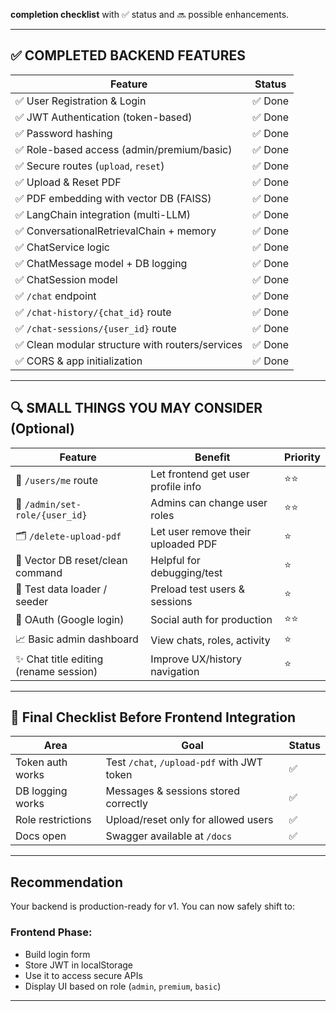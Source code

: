 **completion checklist** with ✅ status and 🔜 possible enhancements.

---

## ✅ COMPLETED BACKEND FEATURES

| Feature                                          | Status  |
| ------------------------------------------------ | ------- |
| ✅ User Registration & Login                     | ✅ Done |
| ✅ JWT Authentication (token-based)              | ✅ Done |
| ✅ Password hashing                              | ✅ Done |
| ✅ Role-based access (admin/premium/basic)       | ✅ Done |
| ✅ Secure routes (`upload`, `reset`)             | ✅ Done |
| ✅ Upload & Reset PDF                            | ✅ Done |
| ✅ PDF embedding with vector DB (FAISS)          | ✅ Done |
| ✅ LangChain integration (multi-LLM)             | ✅ Done |
| ✅ ConversationalRetrievalChain + memory         | ✅ Done |
| ✅ ChatService logic                             | ✅ Done |
| ✅ ChatMessage model + DB logging                | ✅ Done |
| ✅ ChatSession model                             | ✅ Done |
| ✅ `/chat` endpoint                              | ✅ Done |
| ✅ `/chat-history/{chat_id}` route               | ✅ Done |
| ✅ `/chat-sessions/{user_id}` route              | ✅ Done |
| ✅ Clean modular structure with routers/services | ✅ Done |
| ✅ CORS & app initialization                     | ✅ Done |

---

## 🔍 SMALL THINGS YOU **MAY CONSIDER** (Optional)

| Feature                                | Benefit                            | Priority |
| -------------------------------------- | ---------------------------------- | -------- |
| 📎 `/users/me` route                   | Let frontend get user profile info | ⭐⭐     |
| 🔁 `/admin/set-role/{user_id}`         | Admins can change user roles       | ⭐⭐     |
| 🗂️ `/delete-upload-pdf`                | Let user remove their uploaded PDF | ⭐       |
| 🧹 Vector DB reset/clean command       | Helpful for debugging/test         | ⭐       |
| 🧪 Test data loader / seeder           | Preload test users & sessions      | ⭐       |
| 🔑 OAuth (Google login)                | Social auth for production         | ⭐⭐     |
| 📈 Basic admin dashboard               | View chats, roles, activity        | ⭐       |
| ✨ Chat title editing (rename session) | Improve UX/history navigation      | ⭐       |

---

## 🚀 Final Checklist Before Frontend Integration

| Area              | Goal                                       | Status |
| ----------------- | ------------------------------------------ | ------ |
| Token auth works  | Test `/chat`, `/upload-pdf` with JWT token | ✅     |
| DB logging works  | Messages & sessions stored correctly       | ✅     |
| Role restrictions | Upload/reset only for allowed users        | ✅     |
| Docs open         | Swagger available at `/docs`               | ✅     |

---

## Recommendation

Your backend is production-ready for v1. You can now safely shift to:

### Frontend Phase:

- Build login form
- Store JWT in localStorage
- Use it to access secure APIs
- Display UI based on role (`admin`, `premium`, `basic`)

---
